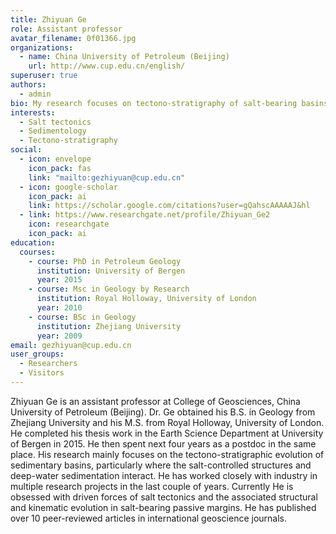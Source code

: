 ```yaml
---
title: Zhiyuan Ge
role: Assistant professor
avatar_filename: 0f01366.jpg
organizations:
  - name: China University of Petroleum (Beijing)
    url: http://www.cup.edu.cn/english/
superuser: true
authors:
  - admin
bio: My research focuses on tectono-stratigraphy of salt-bearing basins.
interests:
  - Salt tectonics
  - Sedimentology
  - Tectono-stratigraphy
social:
  - icon: envelope
    icon_pack: fas
    link: "mailto:gezhiyuan@cup.edu.cn"
  - icon: google-scholar
    icon_pack: ai
    link: https://scholar.google.com/citations?user=gQahscAAAAAJ&hl
  - link: https://www.researchgate.net/profile/Zhiyuan_Ge2
    icon: researchgate
    icon_pack: ai
education:
  courses:
    - course: PhD in Petroleum Geology
      institution: University of Bergen
      year: 2015
    - course: Msc in Geology by Research
      institution: Royal Holloway, University of London
      year: 2010
    - course: BSc in Geology
      institution: Zhejiang University
      year: 2009
email: gezhiyuan@cup.edu.cn
user_groups:
  - Researchers
  - Visitors
---
```

Zhiyuan Ge is an assistant professor at College of Geosciences, China University of Petroleum (Beijing). Dr. Ge obtained his B.S. in Geology from Zhejiang University and his M.S. from Royal Holloway, University of London. He completed his thesis work in the Earth Science Department at University of Bergen in 2015. He then spent next four years as a postdoc in the same place. His research mainly focuses on the tectono-stratigraphic evolution of sedimentary basins, particularly where the salt-controlled structures and deep-water sedimentation interact. He has worked closely with industry in multiple research projects in the last couple of years. Currently He is obsessed with driven forces of salt tectonics and the associated structural and kinematic evolution in salt-bearing passive margins. He has published over 10 peer-reviewed articles in international geoscience journals.
